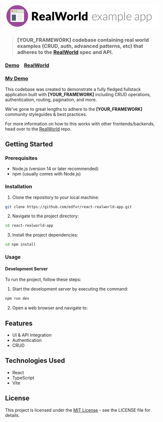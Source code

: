 # ![RealWorld Example App](logo.png)

> ### [YOUR_FRAMEWORK] codebase containing real world examples (CRUD, auth, advanced patterns, etc) that adheres to the [RealWorld](https://github.com/gothinkster/realworld) spec and API.


### [Demo](https://demo.realworld.io/)&nbsp;&nbsp;&nbsp;&nbsp;[RealWorld](https://github.com/gothinkster/realworld)

### [My Demo](https://react-realworld-app.netlify.app//)



This codebase was created to demonstrate a fully fledged fullstack application built with **[YOUR_FRAMEWORK]** including CRUD operations, authentication, routing, pagination, and more.

We've gone to great lengths to adhere to the **[YOUR_FRAMEWORK]** community styleguides & best practices.

For more information on how to this works with other frontends/backends, head over to the [RealWorld](https://github.com/gothinkster/realworld) repo.


## Getting Started


### Prerequisites

- Node.js (version 14 or later recommended)
- npm (usually comes with Node.js)

### Installation

1. Clone the repository to your local machine:
```bash
git clone https://github.com/edfvr/react-realworld-app.git
```

2. Navigate to the project directory:
```bash
cd react-realworld-app
```

3. Install the project dependencies:
```bash
cd npm install
```

### Usage

#### Development Server

To run the project, follow these steps:

1. Start the development server by executing the command:
```bash
npm run dev
```
2. Open a web browser and navigate to:

## Features

- UI & API Integration
- Authentication
- CRUD

## Technologies Used

- React
- TypeScript
- Vite

## License

This project is licensed under the [MIT License](LICENSE) - see the LICENSE file for details.

